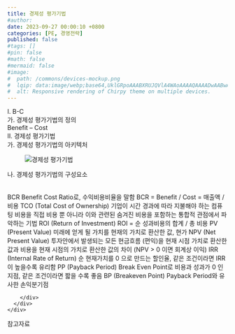 ```yaml
---
title: 경제성 평가기법
#author: 
date: 2023-09-27 00:00:10 +0800
categories: [PE, 경영전략]
published: false
#tags: []
#pin: false
#math: false
#mermaid: false
#image:
#  path: /commons/devices-mockup.png
#  lqip: data:image/webp;base64,UklGRpoAAABXRUJQVlA4WAoAAAAQAAAADwAABwAAQUxQSDIAAAARL0AmbZurmr57yyIiqE8oiG0bejIYEQTgqiDA9vqnsUSI6H+oAERp2HZ65qP/VIAWAFZQOCBCAAAA8AEAnQEqEAAIAAVAfCWkAALp8sF8rgRgAP7o9FDvMCkMde9PK7euH5M1m6VWoDXf2FkP3BqV0ZYbO6NA/VFIAAAA
#  alt: Responsive rendering of Chirpy theme on multiple devices.
---
```


<div class="post-wrap">
  <div class="para">
    <div class="para-title">
      I. B-C
    </div>
    <div class="para-cntnt">
      <div class="para">
        <div class="para-title">
          가. 경제성 평가기법의 정의
        </div>
        <div class="para-cntnt">
            Benefit – Cost 
        </div>
      </div>
    </div>
  </div>
  
  <div class="para">
    <div class="para-title">
      II. 경제성 평가기법
    </div>
    <div class="para-cntnt">
      <div class="para">
        <div class="para-title">
          가. 경제성 평가기법의 아키텍처
        </div>
        <div class="para-cntnt">
          <figure class="post-figure">
            <img src="/assets/img/posts/경제성-평가기법.png" alt="경제성 평가기법">
<!--            <figcaption>Source: Unveiling the Metaverse: Exploring Emerging Trends, Multifaceted Perspectives, and Future Challenges</figcaption>-->
          </figure>
        </div>
      </div>
      <div class="para">
        <div class="para-title">
          나. 경제성 평가기법의 구성요소
        </div>
        <div class="para-cntnt">
          <table class="post-table">
          </table>
          BCR        
  Benefit Cost Ratio로, 수익비용비율을 말함
  BCR = Benefit / Cost = 매출액 / 비용
TCO (Total Cost of Ownership)
  기업이 시간 경과에 따라 지불해야 하는 컴퓨팅 비용을 직접 비용 뿐 아니라 이와 관련된 숨겨진 비용을 포함하는 통합적 관점에서 파악하는 기법
ROI (Return of Investment)
  ROI = 순 성과비용의 합계 / 총 비용
PV (Present Value)
  미래에 얻게 될 가치를 현재의 가치로 환산한 값, 현가
NPV (Net Present Value)
  투자안에서 발생되는 모든 현금흐름 (편익)을 현재 시점 가치로 환산한 값과 비용을 현재 시점의 가치로 환산한 값의 차이 (NPV &gt; 0 이면 회계상 이익)
IRR (Internal Rate of Return)
  순 현재가치를 0 으로 만드는 할인율, 같은 조건이라면 IRR이 높을수록 유리함
PP (Payback Period)
  Break Even Point로 비용과 성과가 0 인 지점, 같은 조건이라면 짧을 수록 좋음
BP (Breakeven Point)
  Payback Period와 유사한 손익분기점

        </div>
      </div>
    </div>
  </div>

  <div class="refr-wrap">
    <div class="refr-title">
        참고자료
    </div>
    <ol class="refr-list">
    <!--    <li>(나현식, 최대선) <a target="_blank" href="https://scienceon.kisti.re.kr/commons/util/originalView.do?cn=JAKO202225948430499&oCn=JAKO202225948430499&dbt=JAKO&journal=NJOU00291864">메타버스 보안 위협 요소 및 대응 방안 검토</a></li>-->
    <!--    <li>(M. Uddin, S. Manickam, H. Ullah, M. Obaidat and A. Dandoush) <a target="_blank" href="https://ieeexplore.ieee.org/abstract/document/10138386">Unveiling the Metaverse: Exploring Emerging Trends, Multifaceted Perspectives, and Future Challenges</a></li>-->
    </ol>
  </div>
</div>
